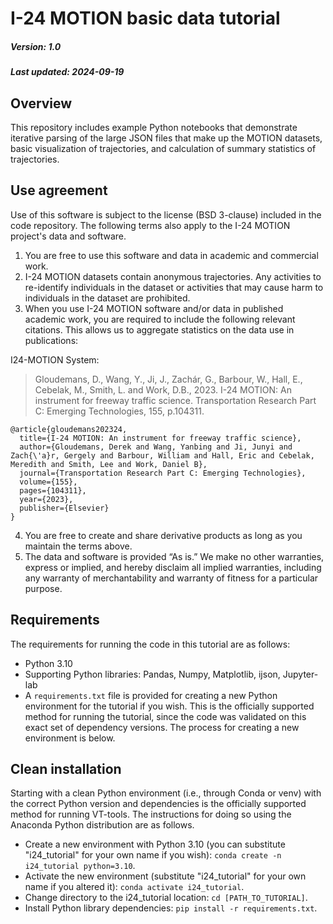 # I-24 MOTION basic data tutorial
##### Version: 1.0
##### Last updated: 2024-09-19


## Overview

This repository includes example Python notebooks that demonstrate iterative parsing of the large JSON files that make up the MOTION datasets, basic visualization of trajectories, and calculation of summary statistics of trajectories.

## Use agreement

Use of this software is subject to the license (BSD 3-clause) included in the code repository. The following terms also apply to the I-24 MOTION project's data and software.

1. You are free to use this software and data in academic and commercial work. 
2. I-24 MOTION datasets contain anonymous trajectories. Any activities to re-identify individuals in the dataset or activities that may cause harm to individuals in the dataset are prohibited.
3. When you use I-24 MOTION software and/or data in published academic work, you are required to include the following relevant citations. This allows us to aggregate statistics on the data use in publications:

I24-MOTION System:

> Gloudemans, D., Wang, Y., Ji, J., Zachár, G., Barbour, W., Hall, E., Cebelak, M., Smith, L. and Work, D.B., 2023. I-24 MOTION: An instrument for freeway traffic science. Transportation Research Part C: Emerging Technologies, 155, p.104311.

```
@article{gloudemans202324,
  title={I-24 MOTION: An instrument for freeway traffic science},
  author={Gloudemans, Derek and Wang, Yanbing and Ji, Junyi and Zach{\'a}r, Gergely and Barbour, William and Hall, Eric and Cebelak, Meredith and Smith, Lee and Work, Daniel B},
  journal={Transportation Research Part C: Emerging Technologies},
  volume={155},
  pages={104311},
  year={2023},
  publisher={Elsevier}
}
```

4. You are free to create and share derivative products as long as you maintain the terms above. 
5. The data and software is provided “As is.” We make no other warranties, express or implied, and hereby disclaim all implied warranties, including any warranty of merchantability and warranty of fitness for a particular purpose.

## Requirements

The requirements for running the code in this tutorial are as follows:
- Python 3.10
- Supporting Python libraries: Pandas, Numpy, Matplotlib, ijson, Jupyter-lab
- A `requirements.txt` file is provided for creating a new Python environment for the tutorial if you wish. This is the officially supported method for running the tutorial, since the code was validated on this exact set of dependency versions. The process for creating a new environment is below.


## Clean installation

Starting with a clean Python environment (i.e., through Conda or venv) with the correct Python version and dependencies is the officially supported method for running VT-tools. The instructions for doing so using the Anaconda Python distribution are as follows.

- Create a new environment with Python 3.10 (you can substitute "i24_tutorial" for your own name if you wish): `conda create -n i24_tutorial python=3.10`. 
- Activate the new environment (substitute "i24_tutorial" for your own name if you altered it): `conda activate i24_tutorial`. 
- Change directory to the i24_tutorial location: `cd [PATH_TO_TUTORIAL]`.
- Install Python library dependencies: `pip install -r requirements.txt`.
